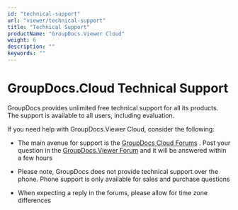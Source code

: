```yaml
---
id: "technical-support"
url: "viewer/technical-support"
title: "Technical Support"
productName: "GroupDocs.Viewer Cloud"
weight: 6
description: ""
keywords: ""
---
```







# GroupDocs.Cloud Technical Support #

GroupDocs provides unlimited free technical support for all its products. The support is available to all users, including evaluation.

If you need help with GroupDocs.Viewer Cloud, consider the following:

* The main avenue for support is the [GroupDocs Cloud Forums](https://forum.groupdocs.cloud/) . Post your question in the [GroupDocs.Viewer Forum](https://forum.groupdocs.cloud/c/viewer) and it will be answered within a few hours

* Please note, GroupDocs does not provide technical support over the phone. Phone support is only available for sales and purchase questions

* When expecting a reply in the forums, please allow for time zone differences